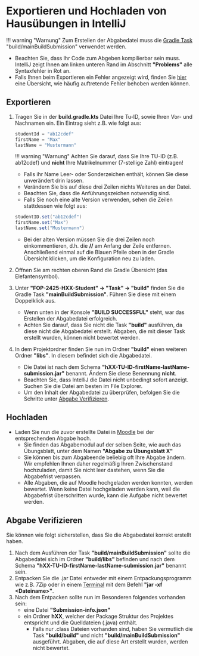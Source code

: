 # Exportieren und Hochladen von Hausübungen in IntelliJ

!!! warning "Warnung"
    Zum Erstellen der Abgabedatei muss die [Gradle Task] "build/mainBuildSubmission" verwendet werden.
* Beachten Sie, dass Ihr Code zum Abgeben kompilierbar sein muss. IntelliJ zeigt Ihnen am linken unteren Rand im Abschnitt **"Problems"** alle Syntaxfehler in Rot an.
* Falls Ihnen beim Exportieren ein Fehler angezeigt wird, finden Sie [hier] eine Übersicht, wie häufig auftretende Fehler behoben werden können.

## Exportieren

1. Tragen Sie in der **build.gradle.kts** Datei Ihre Tu-ID, sowie Ihren Vor- und Nachnamen ein. Ein Eintrag sieht z.B. wie folgt aus:
    ```java
    studentId = "ab12cdef"
    firstName = "Max"
    lastName = "Mustermann"
    ```

    !!! warning "Warnung"
        Achten Sie darauf, dass Sie Ihre TU-ID (z.B. ab12cdef) und **nicht** Ihre Matrikelnummer (7-stellige Zahl) eintragen!
    * Falls ihr Name Leer- oder Sonderzeichen enthält, können Sie diese unverändert drin lassen.
    * Verändern Sie bis auf diese drei Zeilen nichts Weiteres an der Datei.
    * Beachten Sie, dass die Anführungszeichen notwendig sind.
    * Falls Sie noch eine alte Version verwenden, sehen die Zeilen stattdessen wie folgt aus:
    ``` java
    studentID.set("ab12cdef")
    firstName.set("Max")
    lastName.set("Mustermann")
    ``` 
    * Bei der alten Version müssen Sie die drei Zeilen noch einkommentieren, d.h. die **//** am Anfang der Zeile entfernen. Anschließend einmal auf die Blauen Pfeile oben in der Gradle Übersicht klicken, um die Konfiguration neu zu laden.


2. Öffnen Sie am rechten oberen Rand die Gradle Übersicht (das Elefantensymbol).

3. Unter **"FOP-2425-HXX-Student" -> "Task" -> "build"** finden Sie die Gradle Task **"mainBuildSubmission"**. Führen Sie diese mit einem Doppelklick aus.
    * Wenn unten in der Konsole **"BUILD SUCCESSFUL"** steht, war das Erstellen der Abgabedatei erfolgreich.
    * Achten Sie darauf, dass Sie nicht die Task **"build"** ausführen, da diese nicht die Abgabedatei erstellt. Abgaben, die mit dieser Task erstellt wurden, können nicht bewertet werden.

4. In dem Projektordner finden Sie nun im Ordner **"build"** einen weiteren Ordner **"libs"**. In diesem befindet sich die Abgabedatei.
    * Die Datei ist nach dem Schema **"hXX-TU-ID-firstName-lastName-submission.jar"** benannt. Ändern Sie diese Benennung **nicht**.
    * Beachten Sie, dass IntelliJ die Datei nicht unbedingt sofort anzeigt. Suchen Sie die Datei am besten im File Explorer.
    * Um den Inhalt der Abgabedatei zu überprüfen, befolgen Sie die Schritte unter [Abgabe Verifizieren].

## Hochladen
* Laden Sie nun die zuvor erstellte Datei in [Moodle] bei der entsprechenden Abgabe hoch.
    * Sie finden das Abgabemodul auf der selben Seite, wie auch das Übungsblatt, unter dem Namen **"Abgabe zu Übungsblatt X"**
    * Sie können bis zum Abgabeende beliebig oft Ihre Abgabe ändern. Wir empfehlen Ihnen daher regelmäßig Ihren Zwischenstand hochzuladen, damit Sie nicht leer dastehen, wenn Sie die Abgabefrist verpassen.
    * Alle Abgaben, die auf Moodle hochgeladen werden konnten, werden bewertet. Wenn keine Datei hochgeladen werden kann, weil die Abgabefrist überschritten wurde, kann die Aufgabe nicht bewertet werden.

## Abgabe Verifizieren

Sie können wie folgt sicherstellen, dass Sie die Abgabedatei korrekt erstellt haben.

1. Nach dem Ausführen der Task **"build/mainBuildSubmission"** sollte die Abgabedatei sich im Ordner **"build/libs"** befinden und nach dem Schema **"hXX-TU-ID-firstName-lastName-submission.jar"** benannt sein.
2. Entpacken Sie die .jar Datei entweder mit einem Entpackungsprogramm wie z.B. 7Zip oder in einem [Terminal] mit dem Befehl **"jar -xf <Dateiname\>"**.
3. Nach dem Entpacken sollte nun im Besonderen folgendes vorhanden sein:
    * eine Datei **"Submission-info.json"**
    * ein Ordner **hXX**, welcher der Package Struktur des Projektes entspricht und die Quelldateien (.java) enthält.
        * Falls nur .class Dateien vorhanden sind, haben Sie vermutlich die Task **"build/build"** und nicht **"build/mainBuildSubmission"** ausgeführt. Abgaben, die auf diese Art erstellt wurden, werden nicht bewertet.

[Moodle]: https://moodle.informatik.tu-darmstadt.de/course/view.php?id=1632&sectionid=21307
[Gradle Task]: https://wiki.tudalgo.org/exercises/edit/#gradle-tasks
[hier]: https://wiki.tudalgo.org/exercises/fix-errors/ 
[Terminal]: https://wiki.tudalgo.org/preparation/terminal/
[Abgabe Verifizieren]: https://wiki.tudalgo.org/exercises/export-upload/#abgabe-verifizieren

